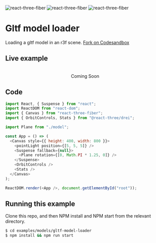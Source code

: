 ![react-three-fiber](https://img.shields.io/badge/dynamic/json?url=https://raw.githubusercontent.com/onion2k/r3f-by-example/develop/examples/models/gltf-model-loader/package.json&label=react-three-fiber&query=$.dependencies['react-three-fiber']&color=green) ![react-three-fiber](https://img.shields.io/badge/dynamic/json?url=https://raw.githubusercontent.com/onion2k/r3f-by-example/develop/examples/models/gltf-model-loader/package.json&label=three&query=$.dependencies['three']&color=green) ![react-three-fiber](https://img.shields.io/badge/dynamic/json?url=https://raw.githubusercontent.com/onion2k/r3f-by-example/develop/examples/models/gltf-model-loader/package.json&label=@react-three/drei&query=$.dependencies['@react-three/drei']&color=green)

# Gltf model loader

Loading a gltf model in an r3f scene. [Fork on Codesandbox](https://githubbox.com/onion2k/r3f-by-example/tree/develop/examples/models/gltf-model-loader)

## Live example
<div align="center">
  <br>
Coming Soon
  <br>
</div>

## Code
```js
import React, { Suspense } from "react";
import ReactDOM from "react-dom";
import { Canvas } from "react-three-fiber";
import { OrbitControls, Stats } from "@react-three/drei";

import Plane from "./model";

const App = () => (
  <Canvas style={{ height: 400, width: 800 }}>
    <pointLight position={[5, 5, 5]} />
    <Suspense fallback={null}>
      <Plane rotation={[0, Math.PI * 1.25, 0]} />
    </Suspense>
    <OrbitControls />
    <Stats />
  </Canvas>
);

ReactDOM.render(<App />, document.getElementById("root"));

```

## Running this example

Clone this repo, and then NPM install and NPM start from the relevant directory.

```bash
$ cd examples/models/gltf-model-loader
$ npm install && npm run start
```